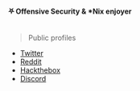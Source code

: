 #### ⛧ Offensive Security & *Nix enjoyer<br></br>
> Public profiles
- [Twitter](https://twitter.com/fantasy0x1)
- [Reddit](https://www.reddit.com/user/fant9sy)
- [Hackthebox](https://app.hackthebox.com/profile/1547790)
- [Discord](https://discord.com/users/484108069505073153)
